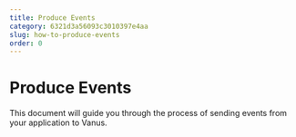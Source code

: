 ```yaml
---
title: Produce Events
category: 6321d3a56093c3010397e4aa
slug: how-to-produce-events
order: 0
---
```


# Produce Events

This document will guide you through the process of sending events from your application to Vanus.